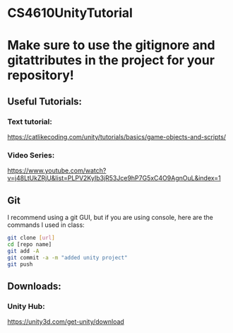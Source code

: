 # CS4610UnityTutorial

# Make sure to use the gitignore and gitattributes in the project for your repository!

## Useful Tutorials:

### Text tutorial:
https://catlikecoding.com/unity/tutorials/basics/game-objects-and-scripts/

### Video Series:
https://www.youtube.com/watch?v=j48LtUkZRjU&list=PLPV2KyIb3jR53Jce9hP7G5xC4O9AgnOuL&index=1

## Git
I recommend using a git GUI, but if you are using console, here are the commands I used in class:
```bash
git clone [url]
cd [repo name]
git add -A
git commit -a -m "added unity project"
git push
```

## Downloads:

### Unity Hub:
https://unity3d.com/get-unity/download